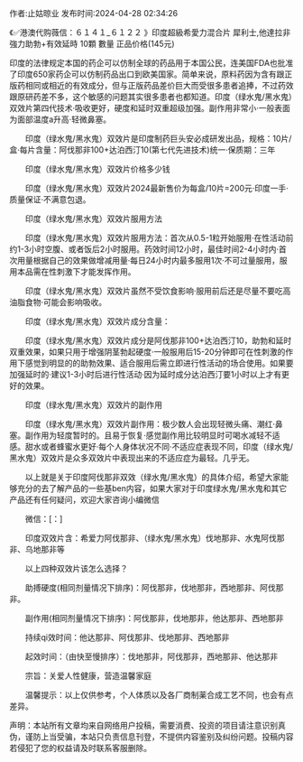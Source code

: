 <p>作者:止姑晾业 发布时间:2024-04-28 02:34:26</p>
<p>《✅港澳代购薇信：６１４１_６１２２ 》印度超級希愛力混合片 犀利士,他達拉非 強力助勃+有效延時 10顆 數量 正品价格(145元) </p>
									<p>印度的法律规定本国的药企可以仿制全球的药品用于本国公民，连美国FDA也批准了印度650家药企可以仿制药品出口到欧美国家。简单来说，原料药因为含有跟正版药相同或相近的有效成分，但与正版药品差价巨大而受很多患者追捧，不过药效跟原研药差不多，这个敏感的问题其实很多患者也都知道。印度（绿水鬼/黑水鬼）双效片第四代技术·吸收更好，硬度和延时双重超级加强。副作用非常小·一般表面为面部温度a升高·轻微鼻塞。</p><p></p><p>　　印度（绿水鬼/黑水鬼）双效片是印度制药巨头安必成研发出品，规格：10片/盒·每片含量：阿伐那非100+达泊西汀10(第七代先进技术)统一·保质期：三年</p><p>　　印度（绿水鬼/黑水鬼）双效片价格多少钱</p><p>　　印度（绿水鬼/黑水鬼）双效片2024最新售价为每盒/10片=200元·印度一手·质量保证·不满意包退。</p><p>　　印度（绿水鬼/黑水鬼）双效片服用方法</p><p>　　印度（绿水鬼/黑水鬼）双效片服用方法：首次从0.5-1粒开始服用·在性活动前约1-3小时空腹、或者饭后2小时服用。药效时间12小时，最佳时间2-4小时内·首次用量根据自己的效果做增减用量·每日24小时内最多服用1次·不可过量服用，服用本品需在性刺激下才能发挥作用。</p><p>　　印度（绿水鬼/黑水鬼）双效片虽然不受饮食影响·服用前后还是尽量不要吃高油脂食物·可能会影响吸收。</p><p>　　印度（绿水鬼/黑水鬼）双效片成分含量：</p><p>　　印度（绿水鬼/黑水鬼）双效片成分是阿伐那非100+达泊西汀10，助勃和延时双重效果，如果只用于增强阴茎勃起硬度·一般服用后15-20分钟即可在性刺激的作用下感觉到明显的的助勃效果、适合服用后需立即进行性活动的场合使用。如果要加强延时的·建议1-3小时后进行性活动·因为延时成分达泊西汀要1小时以上才有更好的效果。</p><p>　　印度（绿水鬼/黑水鬼）双效片的副作用</p><p>　　印度（绿水鬼/黑水鬼）双效片副作用：极少数人会出现轻微头痛、潮红·鼻塞。副作用为轻度暂时的。且易于恢复·感觉副作用比较明显时可喝水减轻不适感。甜水或者蜂蜜水更好·每个人身体状况不同·不适应症表现不同，印度（绿水鬼/黑水鬼）双效片是众多双效片中表现出来的不适应症为最轻。几乎无。</p><p>　　以上就是关于印度阿伐那非双效（绿水鬼/黑水鬼）的具体介绍，希望大家能够充分的去了解产品的一些基ben内容，如果大家对于印度绿水鬼/黑水鬼和其它产品还有任何疑问，欢迎大家咨询小编微信</p><p>　　微信：[：]</p><p>　　印度双效片含：希爱力阿伐那非、（绿水鬼/黑水鬼）伐地那非、水鬼阿伐那非、乌地那非等</p><p>　　以上四种双效片该怎么选择？</p><p>　　助搏硬度(相同剂量情况下排序)：阿伐那非，伐地那非，西地那非、阿伐那非。</p><p>　　副作用(相同剂量情况下排序)：阿伐那非，伐地那非，他达那非、西地那非</p><p>　　持续qi效时间：他达那非、阿伐那非、伐地那非、西地那非</p><p>　　起效时间：（由快至慢排序）：伐地那非，阿伐那非，西地那非、他达那非</p><p>　　宗旨：关爱人性健康，营造温馨家庭</p><p>　　温馨提示：以上仅供参考，个人体质以及各厂商制薬合成工艺不同，也会有点差异。</p>				声明：本站所有文章均来自网络用户投稿，需要消费、投资的项目请注意识别真伪，谨防上当受骗，本站只负责信息刊登，不提供内容鉴别及纠纷问题。投稿内容若侵犯了您的权益请及时联系客服删除。				
